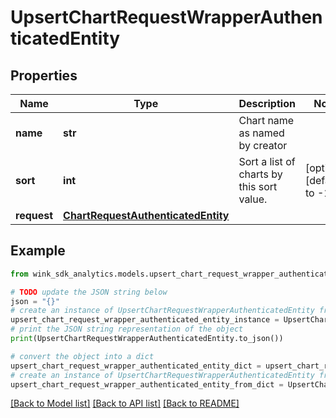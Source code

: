 # UpsertChartRequestWrapperAuthenticatedEntity


## Properties

Name | Type | Description | Notes
------------ | ------------- | ------------- | -------------
**name** | **str** | Chart name as named by creator | 
**sort** | **int** | Sort a list of charts by this sort value. | [optional] [default to -1]
**request** | [**ChartRequestAuthenticatedEntity**](ChartRequestAuthenticatedEntity.md) |  | 

## Example

```python
from wink_sdk_analytics.models.upsert_chart_request_wrapper_authenticated_entity import UpsertChartRequestWrapperAuthenticatedEntity

# TODO update the JSON string below
json = "{}"
# create an instance of UpsertChartRequestWrapperAuthenticatedEntity from a JSON string
upsert_chart_request_wrapper_authenticated_entity_instance = UpsertChartRequestWrapperAuthenticatedEntity.from_json(json)
# print the JSON string representation of the object
print(UpsertChartRequestWrapperAuthenticatedEntity.to_json())

# convert the object into a dict
upsert_chart_request_wrapper_authenticated_entity_dict = upsert_chart_request_wrapper_authenticated_entity_instance.to_dict()
# create an instance of UpsertChartRequestWrapperAuthenticatedEntity from a dict
upsert_chart_request_wrapper_authenticated_entity_from_dict = UpsertChartRequestWrapperAuthenticatedEntity.from_dict(upsert_chart_request_wrapper_authenticated_entity_dict)
```
[[Back to Model list]](../README.md#documentation-for-models) [[Back to API list]](../README.md#documentation-for-api-endpoints) [[Back to README]](../README.md)


